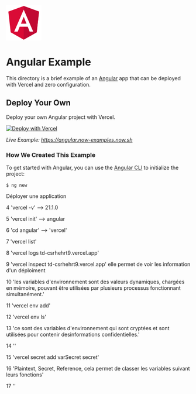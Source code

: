 ![Angular Logo](https://github.com/vercel/vercel/blob/master/packages/frameworks/logos/angular.svg)

# Angular Example

This directory is a brief example of an [Angular](https://angular.io/) app that can be deployed with Vercel and zero configuration.

## Deploy Your Own

Deploy your own Angular project with Vercel.

[![Deploy with Vercel](https://vercel.com/button)](https://vercel.com/import/project?template=https://github.com/vercel/vercel/tree/master/examples/angular)

_Live Example: https://angular.now-examples.now.sh_

### How We Created This Example

To get started with Angular, you can use the [Angular CLI](https://cli.angular.io/) to initialize the project:

```shell
$ ng new
```
Déployer une application

4 'vercel -v' --> 21.1.0

5 'vercel init' --> angular 

6   'cd angular' --> 'vercel'

7 'vercel list'

8 'vercel logs td-csrhehrt9.vercel.app'

9 'vercel inspect td-csrhehrt9.vercel.app' elle permet de voir les information d'un déploiment

10 'les variables d'environnement sont des valeurs dynamiques, chargées en mémoire, pouvant être utilisées par plusieurs processus fonctionnant simultanément.'

11 'vercel env add'

12 'vercel env ls'

13 'ce sont des variables d'environnement qui sont cryptées et sont utilisées pour contenir desinformations confidentielles.'

14 ''

15 'vercel secret add varSecret secret'

16 'Plaintext, Secret, Reference, cela permet de classer les variables suivant leurs fonctions'

17 ''
